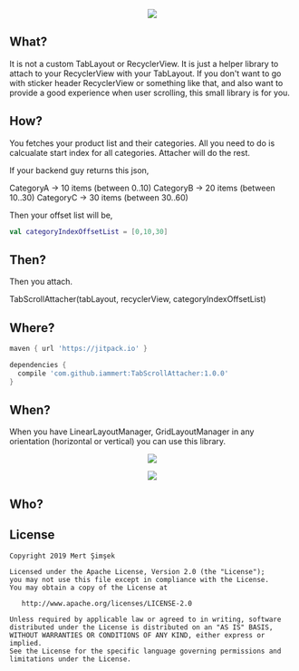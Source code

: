 <p align="center">
  <img src="https://github.com/iammert/TabScrollAttacher/blob/master/art/artgif.gif">
</p>

## What?
It is not a custom TabLayout or RecyclerView. It is just a helper library to attach to your RecyclerView with your TabLayout. If you don't want to go with sticker header RecyclerView or something like that, and also want to provide a good experience when user scrolling, this small library is for you.

## How?

You fetches your product list and their categories. All you need to do is calcualate start index for all categories. Attacher will do the rest.

If your backend guy returns this json,

CategoryA -> 10 items (between 0..10)
CategoryB -> 20 items (between 10..30)
CategoryC -> 30 items (between 30..60)

Then your offset list will be,

```kotlin
val categoryIndexOffsetList = [0,10,30]
```

## Then?

Then you attach.

TabScrollAttacher(tabLayout, recyclerView, categoryIndexOffsetList)

## Where?

```gradle
maven { url 'https://jitpack.io' }
```

```gradle
dependencies {
  compile 'com.github.iammert:TabScrollAttacher:1.0.0'
}
```

## When?

When you have LinearLayoutManager, GridLayoutManager in any orientation (horizontal or vertical) you can use this library.

<p align="center">
  <img src="https://raw.githubusercontent.com/iammert/TabScrollAttacher/master/art/1.png">
</p>

<p align="center">
  <img src="https://raw.githubusercontent.com/iammert/TabScrollAttacher/master/art/2.png">
</p>

## Who?

License
--------


    Copyright 2019 Mert Şimşek

    Licensed under the Apache License, Version 2.0 (the "License");
    you may not use this file except in compliance with the License.
    You may obtain a copy of the License at

       http://www.apache.org/licenses/LICENSE-2.0

    Unless required by applicable law or agreed to in writing, software
    distributed under the License is distributed on an "AS IS" BASIS,
    WITHOUT WARRANTIES OR CONDITIONS OF ANY KIND, either express or implied.
    See the License for the specific language governing permissions and
    limitations under the License.


